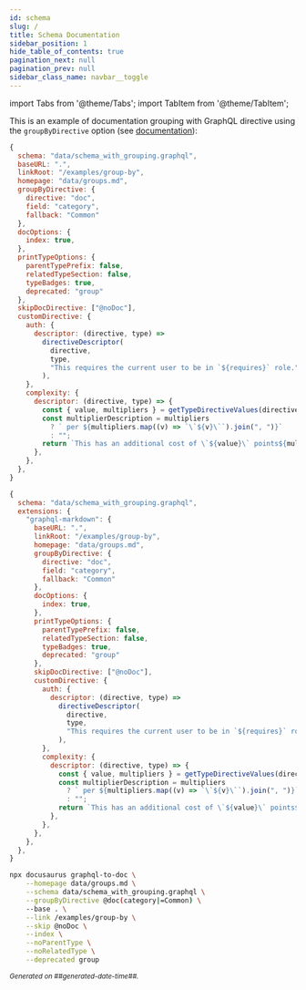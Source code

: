 ```yaml
---
id: schema
slug: /
title: Schema Documentation
sidebar_position: 1
hide_table_of_contents: true
pagination_next: null
pagination_prev: null
sidebar_class_name: navbar__toggle
---
```


import Tabs from '@theme/Tabs';
import TabItem from '@theme/TabItem';

This is an example of documentation grouping with GraphQL directive using the `groupByDirective` option (see [documentation](/docs/advanced/group-by-directive)):

<Tabs groupId="config">
<TabItem value="docusaurus" label="Docusaurus (JS/TS)">

```js
{
  schema: "data/schema_with_grouping.graphql",
  baseURL: ".",
  linkRoot: "/examples/group-by",
  homepage: "data/groups.md",
  groupByDirective: {
    directive: "doc",
    field: "category",
    fallback: "Common"
  },
  docOptions: {
    index: true,
  },
  printTypeOptions: {
    parentTypePrefix: false,
    relatedTypeSection: false,
    typeBadges: true,
    deprecated: "group"
  },
  skipDocDirective: ["@noDoc"],
  customDirective: {
    auth: {
      descriptor: (directive, type) =>
        directiveDescriptor(
          directive,
          type,
          "This requires the current user to be in `${requires}` role.",
        ),
    },
    complexity: {
      descriptor: (directive, type) => {
        const { value, multipliers } = getTypeDirectiveValues(directive, type);
        const multiplierDescription = multipliers
          ? ` per ${multipliers.map((v) => `\`${v}\``).join(", ")}`
          : "";
        return `This has an additional cost of \`${value}\` points${multiplierDescription}.`;
      },
    },
  },
}
```

</TabItem>
<TabItem value="graphql-config" label="GraphQL Config (JS/TS)">

```js
{
  schema: "data/schema_with_grouping.graphql",
  extensions: {
    "graphql-markdown": {
      baseURL: ".",
      linkRoot: "/examples/group-by",
      homepage: "data/groups.md",
      groupByDirective: {
        directive: "doc",
        field: "category",
        fallback: "Common"
      },
      docOptions: {
        index: true,
      },
      printTypeOptions: {
        parentTypePrefix: false,
        relatedTypeSection: false,
        typeBadges: true,
        deprecated: "group"
      },
      skipDocDirective: ["@noDoc"],
      customDirective: {
        auth: {
          descriptor: (directive, type) =>
            directiveDescriptor(
              directive,
              type,
              "This requires the current user to be in `${requires}` role.",
            ),
        },
        complexity: {
          descriptor: (directive, type) => {
            const { value, multipliers } = getTypeDirectiveValues(directive, type);
            const multiplierDescription = multipliers
              ? ` per ${multipliers.map((v) => `\`${v}\``).join(", ")}`
              : "";
            return `This has an additional cost of \`${value}\` points${multiplierDescription}.`;
          },
        },
      },
    },
  },
}
```

</TabItem>
<TabItem value="cli" label="CLI">

```bash
npx docusaurus graphql-to-doc \
    --homepage data/groups.md \
    --schema data/schema_with_grouping.graphql \
    --groupByDirective @doc(category|=Common) \
    --base . \
    --link /examples/group-by \
    --skip @noDoc \
    --index \
    --noParentType \
    --noRelatedType \
    --deprecated group
```

</TabItem>
</Tabs>

<small><i>Generated on ##generated-date-time##.</i></small>
